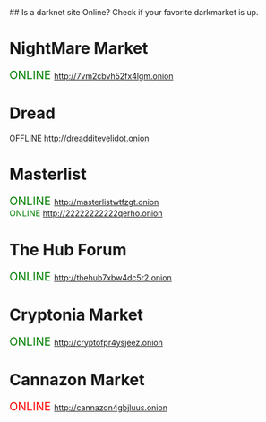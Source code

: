 
<!DOCTYPE html>
<html lang="en-US">
  <head>
    <meta charset='utf-8'>
    <meta http-equiv="X-UA-Compatible" content="IE=edge">
    <meta name="viewport" content="width=device-width, initial-scale=1">
    <link rel="stylesheet" href="/hacker/assets/css/style.css?v=e193e8e825d1db5b6c1761cb8026a0d6f0e29142">

<link type="text/css" rel="stylesheet" href="css.css" />
## Is a darknet site Online?
Check if your favorite darkmarket is up.

# NightMare Market
<span style="color:green;font-size:20px"> ONLINE </span>http://7vm2cbvh52fx4lgm.onion<br>
# Dread 

  OFFLINE http://dreadditevelidot.onion

# Masterlist

<span style="color:green;font-size:20px"> ONLINE </span> http://masterlistwtfzgt.onion<br>
<span style="color:green;font-size:15px"> ONLINE </span> http://22222222222qerho.onion<br>



# The Hub Forum
<span style="color:green;font-size:20px"> ONLINE </span> http://thehub7xbw4dc5r2.onion<br>


# Cryptonia Market
<span style="color:green;font-size:20px"> ONLINE </span> http://cryptofpr4ysjeez.onion<br>

# Cannazon Market
<span style="color:red;  font-size:20px"> ONLINE </span>  http://cannazon4gbjluus.onion<br>
